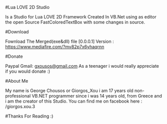 #Lua LOVE 2D Studio

Is a Studio for Lua LOVE 2D Framework Created In VB.Net
using as editor the open Source FastColoredTextBox with 
some changes in source.

#Download

Fownload The Merged(exe&dll) file
[0.0.0.1] Version : https://www.mediafire.com/?mv82p7x6yhaqrnn

#Donate

Paypal Gmail: gxousos@gmail.com
As a teenager i would really appreciate if you would donate  :) 

#About Me

My name is George Chousos or Giorgos_Xou i am 17 years old non-professional VB.NET programmer since i was  14 years old,  from Greece and i am the creator of this Studio. You can find me on facebook here : /giorgos.xou.3 


#Thanks For Reading :)

